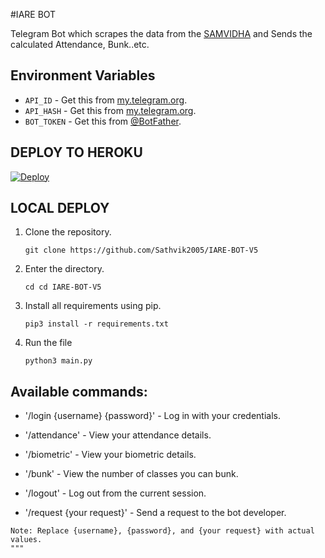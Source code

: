 #IARE BOT

Telegram Bot which scrapes the data from the [SAMVIDHA](https://samvidha.iare.ac.in/index) and Sends the calculated Attendance, Bunk..etc.

## Environment Variables

- `API_ID` - Get this from [my.telegram.org](https://my.telegram.org/auth).
- `API_HASH` - Get this from [my.telegram.org](https://my.telegram.org/auth).
- `BOT_TOKEN` - Get this from [@BotFather](https://t.me/BotFather).

## DEPLOY TO HEROKU

[![Deploy](https://www.herokucdn.com/deploy/button.svg)](https://heroku.com/deploy?template=https://github.com/Sathvik2005/IARE-BOT-V5)


## LOCAL DEPLOY
1. Clone the repository.
   ```
   git clone https://github.com/Sathvik2005/IARE-BOT-V5
   ```
2. Enter the directory.
   ```
   cd cd IARE-BOT-V5
   ```
3. Install all requirements using pip.
   ```
   pip3 install -r requirements.txt
   ```
4. Run the file
   ```
   python3 main.py
   ```
## Available commands:
-    '/login {username} {password}' - Log in with your credentials.

-    '/attendance' - View your attendance details.

-    '/biometric' - View your biometric details.

-    '/bunk' - View the number of classes you can bunk.

-    '/logout' - Log out from the current session.

-    '/request {your request}' - Send a request to the bot developer.

    Note: Replace {username}, {password}, and {your request} with actual values.
    """




